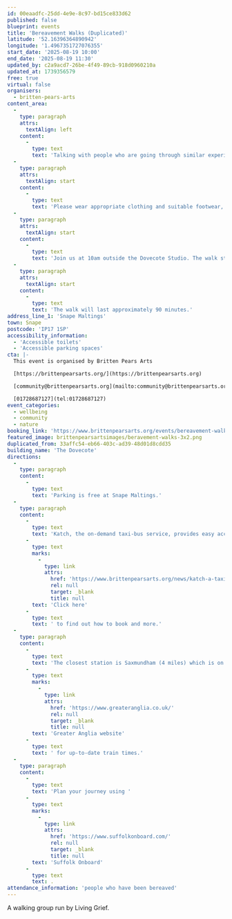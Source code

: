 ```yaml
---
id: 00eaadfc-25dd-4e9e-8c97-bd15ce833d62
published: false
blueprint: events
title: 'Bereavement Walks (Duplicated)'
latitude: '52.16396364890942'
longitude: '1.4967351727076355'
start_date: '2025-08-19 10:00'
end_date: '2025-08-19 11:30'
updated_by: c2a9acd7-26be-4f49-89cb-918d0960210a
updated_at: 1739356579
free: true
virtual: false
organisers:
  - britten-pears-arts
content_area:
  -
    type: paragraph
    attrs:
      textAlign: left
    content:
      -
        type: text
        text: 'Talking with people who are going through similar experiences of bereavement can be enormously beneficial. In this event, enjoy the company of others and the sense of wellbeing that walking outside can bring.'
  -
    type: paragraph
    attrs:
      textAlign: start
    content:
      -
        type: text
        text: 'Please wear appropriate clothing and suitable footwear, and bring a bottle of water. Well-behaved dogs on leads are welcome.'
  -
    type: paragraph
    attrs:
      textAlign: start
    content:
      -
        type: text
        text: 'Join us at 10am outside the Dovecote Studio. The walk starts 10 minutes after the meeting time.'
  -
    type: paragraph
    attrs:
      textAlign: start
    content:
      -
        type: text
        text: 'The walk will last approximately 90 minutes.'
address_line_1: 'Snape Maltings'
town: Snape
postcode: 'IP17 1SP'
accessibility_information:
  - 'Accessible toilets'
  - 'Accessible parking spaces'
cta: |-
  This event is organised by Britten Pears Arts

  [https://brittenpearsarts.org/](https://brittenpearsarts.org)

  [community@brittenpearsarts.org](mailto:community@brittenpearsarts.org)

  [01728687127](tel:01728687127)
event_categories:
  - wellbeing
  - community
  - nature
booking_link: 'https://www.brittenpearsarts.org/events/bereavement-walks'
featured_image: brittenpearsartsimages/beravement-walks-3x2.png
duplicated_from: 33affc54-eb66-403c-ad39-48d01d8cdd35
building_name: 'The Dovecote'
directions:
  -
    type: paragraph
    content:
      -
        type: text
        text: 'Parking is free at Snape Maltings.'
  -
    type: paragraph
    content:
      -
        type: text
        text: 'Katch, the on-demand taxi-bus service, provides easy access to Snape Maltings, connecting it to the towns of Framlingham, Parham, Hacheston, Wickham Market, Wickham Market Railway Station at Campsea Ashe, and Tunstall. '
      -
        type: text
        marks:
          -
            type: link
            attrs:
              href: 'https://www.brittenpearsarts.org/news/katch-a-taxi-bus-to-snape-maltings'
              rel: null
              target: _blank
              title: null
        text: 'Click here'
      -
        type: text
        text: ' to find out how to book and more.'
  -
    type: paragraph
    content:
      -
        type: text
        text: 'The closest station is Saxmundham (4 miles) which is on the East Suffolk Ipswich on the Lowestoft train line. Wickham Market station (6 miles) is located in Campsea Ash on the same line. Visit the '
      -
        type: text
        marks:
          -
            type: link
            attrs:
              href: 'https://www.greateranglia.co.uk/'
              rel: null
              target: _blank
              title: null
        text: 'Greater Anglia website'
      -
        type: text
        text: ' for up-to-date train times.'
  -
    type: paragraph
    content:
      -
        type: text
        text: 'Plan your journey using '
      -
        type: text
        marks:
          -
            type: link
            attrs:
              href: 'https://www.suffolkonboard.com/'
              rel: null
              target: _blank
              title: null
        text: 'Suffolk Onboard'
      -
        type: text
        text: .
attendance_information: 'people who have been bereaved'
---
```

A walking group run by Living Grief.